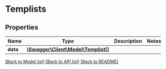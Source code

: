 # Templists

## Properties
Name | Type | Description | Notes
------------ | ------------- | ------------- | -------------
**data** | [**\Swagger\Client\Model\Templist[]**](Templist.md) |  | 

[[Back to Model list]](../README.md#documentation-for-models) [[Back to API list]](../README.md#documentation-for-api-endpoints) [[Back to README]](../README.md)


